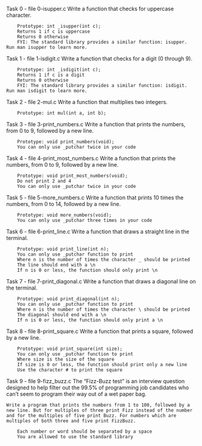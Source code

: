 Task 0 - file 0-isupper.c
	Write a function that checks for uppercase character.

		Prototype: int _isupper(int c);
		Returns 1 if c is uppercase
		Returns 0 otherwise
		FYI: The standard library provides a similar function: isupper. Run man isupper to learn more.

Task 1 - file 1-isdigit.c
	Write a function that checks for a digit (0 through 9).

		Prototype: int _isdigit(int c);
		Returns 1 if c is a digit
		Returns 0 otherwise
		FYI: The standard library provides a similar function: isdigit. Run man isdigit to learn more.

Task 2 - file 2-mul.c
	Write a function that multiplies two integers.

		Prototype: int mul(int a, int b);

Task 3 - file 3-print_numbers.c
	Write a function that prints the numbers, from 0 to 9, followed by a new line.

		Prototype: void print_numbers(void);
		You can only use _putchar twice in your code

Task 4 - file 4-print_most_numbers.c
	Write a function that prints the numbers, from 0 to 9, followed by a new line.

		Prototype: void print_most_numbers(void);
		Do not print 2 and 4
		You can only use _putchar twice in your code

Task 5 - file 5-more_numbers.c
	Write a function that prints 10 times the numbers, from 0 to 14, followed by a new line.

		Prototype: void more_numbers(void);
		You can only use _putchar three times in your code

Task 6 - file 6-print_line.c
	Write a function that draws a straight line in the terminal.

		Prototype: void print_line(int n);
		You can only use _putchar function to print
		Where n is the number of times the character _ should be printed
		The line should end with a \n
		If n is 0 or less, the function should only print \n

Task 7 - file 7-print_diagonal.c
	Write a function that draws a diagonal line on the terminal.

		Prototype: void print_diagonal(int n);
		You can only use _putchar function to print
		Where n is the number of times the character \ should be printed
		The diagonal should end with a \n
		If n is 0 or less, the function should only print a \n

Task 8 - file 8-print_square.c
	Write a function that prints a square, followed by a new line.

		Prototype: void print_square(int size);
		You can only use _putchar function to print
		Where size is the size of the square
		If size is 0 or less, the function should print only a new line
		Use the character # to print the square

Task 9 - file 9-fizz_buzz.c
	The “Fizz-Buzz test” is an interview question designed to help filter out the 99.5% of programming job candidates who can’t seem to program their way out of a wet paper bag.

	Write a program that prints the numbers from 1 to 100, followed by a new line. But for multiples of three print Fizz instead of the number and for the multiples of five print Buzz. For numbers which are multiples of both three and five print FizzBuzz.

		Each number or word should be separated by a space
		You are allowed to use the standard library


